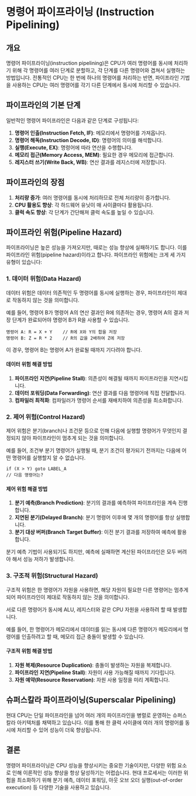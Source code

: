 # 명령어 파이프라이닝 (Instruction Pipelining)

## 개요

명령어 파이프라이닝(instruction pipelining)은 CPU가 여러 명령어를 동시에 처리하기 위해 각 명령어를 여러 단계로 분할하고, 각 단계를 다른 명령어와 겹쳐서 실행하는 방법입니다. 전통적인 CPU는 한 번에 하나의 명령어를 처리하는 반면, 파이프라인 기법을 사용하는 CPU는 여러 명령어를 각기 다른 단계에서 동시에 처리할 수 있습니다.

## 파이프라인의 기본 단계

일반적인 명령어 파이프라인은 다음과 같은 단계로 구성됩니다:

1. **명령어 인출(Instruction Fetch, IF)**: 메모리에서 명령어를 가져옵니다.
2. **명령어 해독(Instruction Decode, ID)**: 명령어의 의미를 해석합니다.
3. **실행(Execute, EX)**: 명령어에 따라 연산을 수행합니다.
4. **메모리 접근(Memory Access, MEM)**: 필요한 경우 메모리에 접근합니다.
5. **레지스터 쓰기(Write Back, WB)**: 연산 결과를 레지스터에 저장합니다.

## 파이프라인의 장점

1. **처리량 증가**: 여러 명령어를 동시에 처리하므로 전체 처리량이 증가합니다.
2. **CPU 활용도 향상**: 각 하드웨어 유닛이 매 사이클마다 활용됩니다.
3. **클럭 속도 향상**: 각 단계가 간단해져 클럭 속도를 높일 수 있습니다.

## 파이프라인 위험(Pipeline Hazard)

파이프라이닝은 높은 성능을 가져오지만, 때로는 성능 향상에 실패하기도 합니다. 이를 파이프라인 위험(pipeline hazard)이라고 합니다. 파이프라인 위험에는 크게 세 가지 유형이 있습니다:

### 1. 데이터 위험(Data Hazard)

데이터 위험은 데이터 의존적인 두 명령어를 동시에 실행하는 경우, 파이프라인이 제대로 작동하지 않는 것을 의미합니다.

예를 들어, 명령어 B가 명령어 A의 연산 결과인 R에 의존하는 경우, 명령어 A의 결과 저장 단계가 완료되어야 명령어 B가 R을 사용할 수 있습니다.

```
명령어 A: R = X + Y    // R에 X와 Y의 합을 저장
명령어 B: Z = R * 2    // R의 값을 2배하여 Z에 저장
```

이 경우, 명령어 B는 명령어 A가 완료될 때까지 기다려야 합니다.

#### 데이터 위험 해결 방법

1. **파이프라인 지연(Pipeline Stall)**: 의존성이 해결될 때까지 파이프라인을 지연시킵니다.
2. **데이터 포워딩(Data Forwarding)**: 연산 결과를 다음 명령어에 직접 전달합니다.
3. **컴파일러 최적화**: 컴파일러가 명령어 순서를 재배치하여 의존성을 최소화합니다.

### 2. 제어 위험(Control Hazard)

제어 위험은 분기(branch)나 조건문 등으로 인해 다음에 실행할 명령어가 무엇인지 결정되지 않아 파이프라인이 멈추게 되는 것을 의미합니다.

예를 들어, 조건부 분기 명령어가 실행될 때, 분기 조건이 평가되기 전까지는 다음에 어떤 명령어를 실행할지 알 수 없습니다.

```
if (X > Y) goto LABEL_A
// 다음 명령어는?
```

#### 제어 위험 해결 방법

1. **분기 예측(Branch Prediction)**: 분기의 결과를 예측하여 파이프라인을 계속 진행합니다.
2. **지연된 분기(Delayed Branch)**: 분기 명령어 이후에 몇 개의 명령어를 항상 실행합니다.
3. **분기 대상 버퍼(Branch Target Buffer)**: 이전 분기 결과를 저장하여 예측에 활용합니다.

분기 예측 기법이 사용되기도 하지만, 예측에 실패하면 계산된 파이프라인은 모두 버려야 해서 성능 저하가 발생합니다.

### 3. 구조적 위험(Structural Hazard)

구조적 위험은 한 명령어가 자원을 사용하면, 해당 자원이 필요한 다른 명령어는 멈추게 되어 파이프라인이 제대로 작동하지 않는 것을 의미합니다.

서로 다른 명령어가 동시에 ALU, 레지스터와 같은 CPU 자원을 사용하려 할 때 발생합니다.

예를 들어, 한 명령어가 메모리에서 데이터를 읽는 동시에 다른 명령어가 메모리에서 명령어를 인출하려고 할 때, 메모리 접근 충돌이 발생할 수 있습니다.

#### 구조적 위험 해결 방법

1. **자원 복제(Resource Duplication)**: 충돌이 발생하는 자원을 복제합니다.
2. **파이프라인 지연(Pipeline Stall)**: 자원이 사용 가능해질 때까지 기다립니다.
3. **자원 예약(Resource Reservation)**: 자원 사용 일정을 미리 계획합니다.

## 슈퍼스칼라 파이프라이닝(Superscalar Pipelining)

현대 CPU는 단일 파이프라인을 넘어 여러 개의 파이프라인을 병렬로 운영하는 슈퍼스칼라 아키텍처를 채택하고 있습니다. 이를 통해 한 클럭 사이클에 여러 개의 명령어를 동시에 처리할 수 있어 성능이 더욱 향상됩니다.

## 결론

명령어 파이프라이닝은 CPU 성능을 향상시키는 중요한 기술이지만, 다양한 위험 요소로 인해 이론적인 성능 향상을 항상 달성하기는 어렵습니다. 현대 프로세서는 이러한 위험을 최소화하기 위해 분기 예측, 데이터 포워딩, 아웃 오브 오더 실행(out-of-order execution) 등 다양한 기술을 사용하고 있습니다.